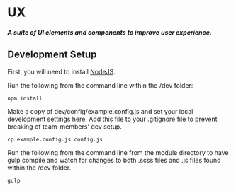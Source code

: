 # UX
##### A suite of UI elements and components to improve user experience.

## Development Setup

First, you will need to install [NodeJS](https://nodejs.org/en/download/package-manager/).

Run the following from the command line within the /dev folder:

    npm install

Make a copy of dev/config/example.config.js and set your local development
settings here. Add this file to your .gitignore file to prevent breaking of
team-members' dev setup.

    cp example.config.js config.js

Run the following from the command line from the module directory to have gulp
compile and watch for changes to both .scss files and .js files found within
the /dev folder.

    gulp

